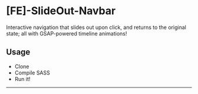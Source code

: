 # [FE]-SlideOut-Navbar
Interactive navigation that slides out upon click, and returns to the original state; all with GSAP-powered timeline animations!

## Usage

- Clone
- Compile SASS
- Run it!

---
